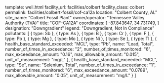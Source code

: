 template: well.html
facility_url: facilities/colbert
facility_class: colbert
permalink: facilities/colbert-fossil/cof-ca12a
location: "Colbert County, AL"
site_name: "Colbert Fossil Plant"
owner/operator: "Tennessee Valley Authority (TVA)"
title: "COF-CA12A"
coordinates: [
    -87.843647,
    34.731749,
]
designation: "Downgradient"
legend: "Downgradient, Not In Compliance"
pollutants: [
  {
    type: Sb
  },
  {
    type: As
  },
  {
    type: B
  },
  {
    type: Cr
  },
  {
    type: F
  },
  {
    type: Pb
  },
  {
    type: Mg
  },
  {
    type: Mo
  },
  {
    type: Ni
  },
  {
    type: Se
  },
  {
    type: Tl
  },
  {
    health_base_standard_exceeded: "MCL",
    type: "Pb",
    name: "Lead, Total",
    number_of_times_in_exceedance: "2",
    number_of_times_monitored: "6",
    max_exceedance_amount: "0.16",
    max_allowable_amount: "0.015",
    unit_of_measurement: "mg/L"
  },
  {
    health_base_standard_exceeded: "MCL",
    type: "Se",
    name: "Selenium, Total",
    number_of_times_in_exceedance: "1",
    number_of_times_monitored: "6",
    max_exceedance_amount: "0.0789",
    max_allowable_amount: "0.05",
    unit_of_measurement: "mg/L"
  }
]
    